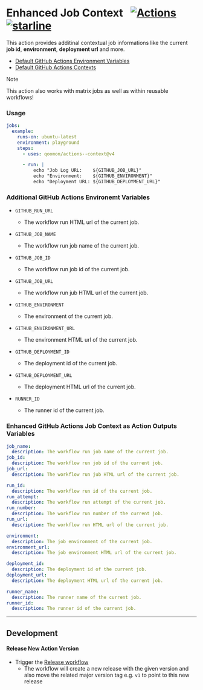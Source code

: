 # Enhanced Job Context &nbsp; [![Actions](https://img.shields.io/badge/qoomon-GitHub%20Actions-blue)](https://github.com/qoomon/actions) [![starline](https://starlines.qoo.monster/assets/qoomon/actions--context)](https://github.com/qoomon/starlines)


This action provides additinal contextual job informations like the current **job id**, **environment**, **deployment url** and more.
- [Default GitHub Actions Environment Variables](https://docs.github.com/en/actions/writing-workflows/choosing-what-your-workflow-does/store-information-in-variables#default-environment-variables)
- [Default GitHub Actions Contexts](https://docs.github.com/en/actions/writing-workflows/choosing-what-your-workflow-does/accessing-contextual-information-about-workflow-runs)

> [!Note]
> This action also works with matrix jobs as well as within reusable workflows!

### Usage
```yaml
jobs:
  example:
    runs-on: ubuntu-latest
    environment: playground
    steps:
      - uses: qoomon/actions--context@v4

      - run: |
          echo "Job Log URL:    ${GITHUB_JOB_URL}"
          echo "Environment:    ${GITHUB_ENVIRONMENT}"
          echo "Deployment URL: ${GITHUB_DEPLOYMENT_URL}"
```

### Additional GitHub Actions Environemt Variables 
- `GITHUB_RUN_URL`
  - The workflow run HTML url of the current job.

- `GITHUB_JOB_NAME`
  - The workflow run job name of the current job.
- `GITHUB_JOB_ID`
  - The workflow run job id of the current job.
- `GITHUB_JOB_URL`
  - The workflow run jub HTML url of the current job.

- `GITHUB_ENVIRONMENT`
  - The environment of the current job.
- `GITHUB_ENVIRONMENT_URL`
  - The environment HTML url of the current job.

- `GITHUB_DEPLOYMENT_ID`
  - The deployment id of the current job.
- `GITHUB_DEPLOYMENT_URL`
  - The deployment HTML url of the current job.

- `RUNNER_ID`
  - The runner id of the current job.

### Enhanced GitHub Actions Job Context as Action Outputs Variables
```yaml
job_name:
  description: The workflow run job name of the current job.
job_id:
  description: The workflow run job id of the current job.
job_url:
  description: The workflow run jub HTML url of the current job.

run_id:
  description: The workflow run id of the current job.
run_attempt:
  description: The workflow run attempt of the current job.
run_number:
  description: The workflow run number of the current job.
run_url:
  description: The workflow run HTML url of the current job.

environment:
  description: The job environment of the current job.
environment_url:
  description: The job environment HTML url of the current job.

deployment_id:
  description: The deployment id of the current job.
deployment_url:
  description: The deployment HTML url of the current job.

runner_name:
  description: The runner name of the current job.
runner_id:
  description: The runner id of the current job.
```

---

## Development

#### Release New Action Version
- Trigger the [Release workflow](../../actions/workflows/release.yaml)
  - The workflow will create a new release with the given version and also move the related major version tag e.g. `v1` to point to this new release
